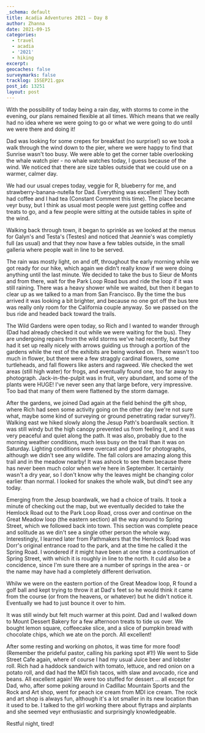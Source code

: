 ```yaml
---
_schema: default
title: Acadia Adventures 2021 – Day 8
author: Zhanna
date: 2021-09-15
categories:
  - travel
  - acadia
  - '2021' 
  - hiking
excerpt: 
geocaches: false
surveymarks: false
tracklog: 15SEP21.gpx
post_id: 13251
layout: post
---
```


With the possibility of today being a rain day, with storms to come in the evening, our plans remained flexible at all times. Which means that we really had no idea where we were going to go or what we were going to do until we were there and doing it!

Dad was looking for some crepes for breakfast (no surprise!) so we took a walk through the wind down to the pier, where we were happy to find that Sunrise wasn't too busy. We were able to get the corner table overlooking the whale watch pier - no whale watches today, I guess because of the wind. We noticed that there are size tables outside that we could use on a warmer, calmer day. 

We had our usual crepes today, veggie for R, blueberry for me, and strawberry-banana-nutella for Dad. Everything was excellent! They both had coffee and I had tea (Constant Comment this time). The place became veyr busy, but I think as usual most people were just getting coffee and treats to go, and a few people were sitting at the outside tables in spite of the wind.

Walking back through town, it began to sprinkle as we looked at the menus for Galyn's and Testa's (Testes) and noticed that Jeannie's was completly full (as usual) and that they now have a few tables outside, in the small galleria where people wait in line to be served.

The rain was mostly light, on and off, throughout the early morning while we got ready for our hike, which again we didn't really know if we were doing anything until the last minute. We decided to take the bus to Sieur de Monts and from there, wait for the Park Loop Road bus and ride the loop if it was still raining. There was a heavy shower while we waited, but then it began to clear up as we talked to a man from San Francisco. By the time the bus arrived it was looking a bit brighter, and because no one got off the bus tere was really only room for the California couple anyway. So we passed on the bus ride and headed back toward the trails.

The Wild Gardens were open today, so Rich and I wanted to wander through (Dad had already checked it out while we were waiting for the bus). They are undergoing repairs from the wild storms we've had recently, but they had it set up really nicely with arrows guiding us through a portion of the gardens while the rest of the exhibits are being worked on. There wasn't too much in flower, but there were a few straggly cardinal flowers, some turtleheads, and fall flowers like asters and ragweed. We checked the wet areas (still high water) for frogs, and eventually found one, too far away to photograph. Jack-in-the-pulpit was in fruit, very abundant, and some of the plants were HUGE! I've never seen any that large before, very impressive. Too bad that many of them were flattened by the storm damage.

After the gardens, we joined Dad again at the field behind the gift shop, where Rich had seen some activity going on the other day (we're not sure what, maybe some kind of surveying or ground penetrating radar survey?). Walking east we hiked slowly along the Jesup Path's boardwalk section. It was still windy but the high canopy prevented us from feeling it, and it was very peaceful and quiet along the path. It was also, probably due to the morning weather conditions, much less busy on the trail than it was on Saturday. Lighting conditions were overcast and good for photographs, although we didn't see any wildlife. The fall colors are amazing along this trail and in the meadow nearby! It was ashock to see them because there has never been much color when we're here in September. It certainly wasn't a dry year, so I don't know why the leaves might be changing color earlier than normal. I looked for snakes the whole walk, but dind't see any today.

Emerging from the Jesup boardwalk, we had a choice of trails. It took a minute of checking out the map, but we eventually decided to take the Hemlock Road out to the Park Loop Road, cross over and continue on the Great Meadow loop (the eastern section) all the way around to Spring Street, which we followed back into town. This section was complete peace and solitude as we din't see a single other person the whole way. Interestingly, I learned later from Pathmakers that the Hemlock Road was Dorr's original entrance road to the park, and at the time he called it the Spring Road. I wondered if it might have been at one time a continuation of Spring Street, with which it is roughly in line to the north. It culd also be a concidence, since I'm sure there are a number of springs in the area - or the name may have had a completely different derivation.

Whilw we were on the eastern portion of the Great Meadow loop, R found a golf ball and kept trying to throw it at Dad's feet so he would think it came from the course (or from the heavens, or whatever) but he didn't notice it. Eventually we had to just bounce it over to him. 

It was still windy but felt much warmer at this point. Dad and I walked down to Mount Dessert Bakery for a few afternoon treats to tide us over. We bought lemon square, coffeecake slice, and a slice of pumpkin bread with chocolate chips, which we ate on the porch. All excellent! 

After some resting and working on photos, it was time for more food!  (Remember the  prideful pastor, calling his parking spot #1!) We went to Side Street Cafe again, where of course I had my usual Juice beer and lobster roll. Rich had a haddock sandwich with tomato, lettuce, and red onion on a potato roll, and dad had the MDI fish tacos, with slaw and avocado, rice and beans. All excellent again! We were too stuffed for dessert ... all except for Dad, who, after some poking around in Cadillac Mountain Sports and the Rock and Art shop, went for peach ice cream from MDI ice cream. The rock and art shop is always fun, although it's a lot smaller in its new location than it used to be. I talked to the girl working there about flytraps and airplants and she seemed veyr enthusiastic and surprisingly knowledgeable.

Restful night, tired!


